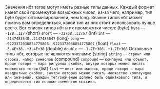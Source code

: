 Значения нбт тегов могут иметь разные типы данных. Каждый формат имеет свой промежуток возможных чисел, из-за чего, например, тип byte будет оптимизированней, чем long. Знание типов нбт может помочь вам определиться, какой тип из них стоит использовать лучше всего. Вот список типов нбт и их промежутки чисел:
{byte} `byte` — `-128..127`
{short} `short` — `-32768..32767`
{int} `int` — `-2147483648..2147483647`
{long} `long` — `-9223372036854775808..9223372036854775807`
{float} `float` — `-3.4E+38..+3.4E+38`
{double} `double` — `-1.7E+308..+1.7E+308`
Остальные типы нбт, которые не являются числами:
{string} `string` — `стринг или строка, набор символов`
{compound} `compound` — `компаунд или объект, проще говоря — пара фигурных скобок, внутри которых можно писать множество тегов`
{list} `list` — `лист или массив, проще говоря — пара квадратных скобок, внутри которых можно писать множество компаундов или значений. Каждый тег/значение должно быть одинакового типа, и определяется тип первым элементом массива.`